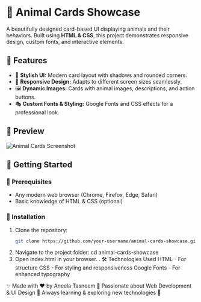 # 🐾 Animal Cards Showcase  

A beautifully designed card-based UI displaying animals and their behaviors. Built using **HTML & CSS**, this project demonstrates responsive design, custom fonts, and interactive elements.  

## 🌟 Features  
- 🎨 **Stylish UI:** Modern card layout with shadows and rounded corners.  
- 📱 **Responsive Design:** Adapts to different screen sizes seamlessly.  
- 🖼️ **Dynamic Images:** Cards with animal images, descriptions, and action buttons.  
- 🎭 **Custom Fonts & Styling:** Google Fonts and CSS effects for a professional look.  

## 📸 Preview  
![Animal Cards Screenshot](https://your-image-link.com)  

## 🚀 Getting Started  

### 📌 Prerequisites  
- Any modern web browser (Chrome, Firefox, Edge, Safari)  
- Basic knowledge of HTML & CSS (optional)  

### 🔧 Installation  
1. Clone the repository:  
   ```sh
   git clone https://github.com/your-username/animal-cards-showcase.git
2. Navigate to the project folder:
   cd animal-cards-showcase
3. Open index.html in your browser.
.
🛠️ Technologies Used
HTML - For structure
CSS - For styling and responsiveness
Google Fonts - For enhanced typography

✨ Made with ❤️ by Aneela Tasneem
🔹 Passionate about Web Development & UI Design
🔹 Always learning & exploring new technologies 🚀
   
